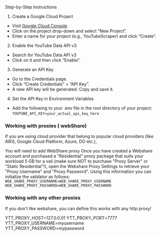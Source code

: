 Step-by-Step Instructions
1. Create a Google Cloud Project
- Visit [Google Cloud Console](https://console.cloud.google.com/).
- Click on the project drop-down and select “New Project”.
- Enter a name for your project (e.g., YouTubeScraper) and click “Create”.

2. Enable the YouTube Data API v3
- Search for YouTube Data API v3
- Click on it and then click “Enable”.

3. Generate an API Key
- Go to the Credentials page.
- Click “Create Credentials” > “API Key”.
- A new API key will be generated. Copy and save it.

4. Set the API Key in Environment Variables
- Add the following to your .env file in the root directory of your project:
`YOUTUBE_API_KEY=your_actual_api_key_here
`

### Working with proxies ( webShare)
If you are using cloud provider that belong to popular cloud providers (like AWS, Google Cloud Platform, Azure, DO etc.),

You will need to add WebShare proxy
Once you have created a Webshare account and purchased a "Residential" proxy package that suits your workload 5 GB for a vali (make sure NOT to purchase "Proxy Server" or "Static Residential"!), 
open the Webshare Proxy Settings to retrieve your "Proxy Username" and "Proxy Password". Using this information you can initialize the validator as follows:
`WEB_SHARE_PROXY_USERNAME=WEB_SHARE_PROXY_USERNAME
WEB_SHARE_PROXY_PASSWORD=WEB_SHARE_PROXY_PASSWORD`

### Working with any other proxies 

If you don't like webshare, you can define this works with any http proxy!

YTT_PROXY_HOST=127.0.0.01
YTT_PROXY_PORT=7777
YTT_PROXY_USERNAME=myusername
YTT_PROXY_PASSWORD=mypassword

